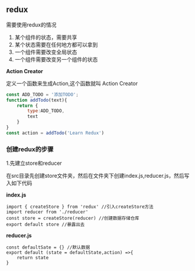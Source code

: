 ## redux

需要使用redux的情况

1. 某个组件的状态，需要共享
2. 某个状态需要在任何地方都可以拿到
3. 一个组件需要改变全局状态
4. 一个组件需要改变另一个组件的状态

**Action Creator**

定义一个函数来生成Action,这个函数就叫 Action Creator

````javascript
const ADD_TODO = '添加TODO';
function addTodo(text){
    return {
        type:ADD_TODO,
        text
    }
}
const action = addTodo('Learn Redux')
````



### 创建redux的步骤

1.先建立store和reducer

在src目录先创建store文件夹，然后在文件夹下创建index.js,reducer.js，然后写入如下代码

**index.js**

````react
import { createStore } from 'redux' //引入createStore方法
import reducer from './reducer'
const store = createStore(reducer) //创建数据存储仓库
export default store //暴露出去
````

**reducer.js**

````react
const defaultSate = {} //默认数据
export default (state = defaultState,action) =>{
    return state
}
````

